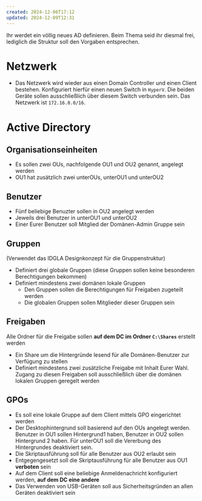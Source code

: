 ```yaml
---
created: 2024-12-06T17:12
updated: 2024-12-09T12:31
---
```

Ihr werdet ein völlig neues AD definieren. Beim Thema seid ihr diesmal frei, lediglich die Struktur soll den Vorgaben entsprechen.

# Netzwerk
* Das Netzwerk wird wieder aus einen Domain Controller und einen Client bestehen. Konfiguriert hierfür einen neuen Switch in `HyperV`. Die beiden Geräte sollen ausschließlich über diesem Switch verbunden sein. Das Netzwerk ist `172.16.0.0/16`.

# Active Directory
## Organisationseinheiten
* Es sollen zwei OUs, nachfolgende OU1 und OU2 genannt, angelegt werden
* OU1 hat zusätzlich zwei unterOUs, unterOU1 und unterOU2
## Benutzer
* Fünf beliebige Benuzter sollen in OU2 angelegt werden
* Jeweils drei Benutzer in unterOU1 und unterOU2
* Einer Eurer Benutzer soll Mitglied der Domänen-Admin Gruppe sein
## Gruppen
(Verwendet das IDGLA Designkonzept für die Gruppenstruktur)
* Definiert drei globale Gruppen (diese Gruppen sollen keine besonderen Berechtigungen bekommen)
* Definiert mindestens zwei domänen lokale Gruppen
	* Den Gruppen sollen die Berechtigungen für Freigaben zugeteilt werden
	* Die globalen Gruppen sollen Mitglieder dieser Gruppen sein
## Freigaben
Alle Ordner für die Freigabe sollen **auf dem DC im Ordner `C:\Shares`** erstellt werden
* Ein Share um die Hintergründe lesend für alle Domänen-Benutzer zur Verfügung zu stellen
* Definiert mindestens zwei zusätzliche Freigabe mit Inhalt Eurer Wahl. Zugang zu diesen Freigaben soll ausschließlich über die domänen lokalen Gruppen geregelt werden
## GPOs
* Es soll eine lokale Gruppe auf dem Client mittels GPO eingerichtet werden
* Der Desktophintergrund soll basierend auf den OUs angelegt werden. Benutzer in OU1 sollen Hintergrund1 haben, Benutzer in OU2 sollen Hintergrund 2 haben. Für unterOU1 soll die Vererbung des Hintergrundes deaktiviert sein.
* Die Skriptausführung soll für alle Benutzer aus OU2 erlaubt sein
* Entgegengesetzt soll die Skriptausführung für alle Benutzer aus OU1 **verboten** sein
* Auf dem Client soll eine beliebige Anmeldenachricht konfiguriert werden, **auf dem DC eine andere**
* Das Verwenden von USB-Geräten soll aus Sicherheitsgründen an allen Geräten deaktiviert sein

